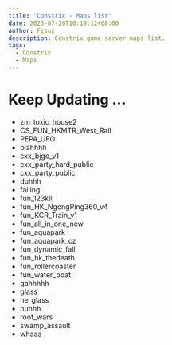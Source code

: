 ```yaml
---
title: "Constrix - Maps list"
date: 2023-07-20T10:19:12+08:00
author: Fisux
description: Constrix game server maps list.
tags:
  - Constrix
  - Maps
---
```


# Keep Updating ...

- zm_toxic_house2
- CS_FUN_HKMTR_West_Rail
- PEPA_UFO
- blahhhh
- cxx_bjgo_v1
- cxx_party_hard_public
- cxx_party_public
- duhhh
- falling
- fun_123kill
- fun_HK_NgongPing360_v4
- fun_KCR_Train_v1
- fun_all_in_one_new
- fun_aquapark
- fun_aquapark_cz
- fun_dynamic_fall
- fun_hk_thedeath
- fun_rollercoaster
- fun_water_boat
- gahhhhh
- glass
- he_glass
- huhhh
- roof_wars
- swamp_assault
- whaaa